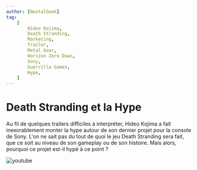 ```yaml
---
author: [NostalGeek]
tag:
    [
        Hideo Kojima,
        Death Stranding,
        Marketing,
        Trailer,
        Metal Gear,
        Horizon Zero Dawn,
        Sony,
        Guerrilla Games,
        Hype,
    ]
---
```


# Death Stranding et la Hype

Au fil de quelques trailers difficiles à interpréter, Hideo Kojima a fait inexorablement monter la hype autour de son dernier projet pour la console de Sony. L'on ne sait pas du tout de quoi le jeu Death Stranding sera fait, que ce soit au niveau de son gameplay ou de son histoire. Mais alors, pourquoi ce projet est-il hypé à ce point ?

![youtube](https://www.youtube.com/watch?v=cPVFzehCG4U)
